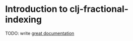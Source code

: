 # Introduction to clj-fractional-indexing

TODO: write [great documentation](http://jacobian.org/writing/what-to-write/)
